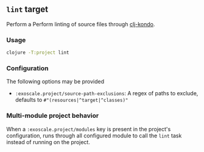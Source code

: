 ## `lint` target

Perform a
Perform linting of source files through [clj-kondo](https://github.com/clj-kondo/clj-kondo).

### Usage

```bash
clojure -T:project lint
```

### Configuration

The following options may be provided

- `:exoscale.project/source-path-exclusions`: A regex of paths to exclude, defaults to `#"(resources|^target|^classes)"`

### Multi-module project behavior

When a `:exoscale.project/modules` key is present in the project's
configuration, runs through all configured module to call the
`lint` task instead of running on the project.
